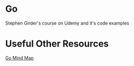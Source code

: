 # Go
Stephen Girder's course on Udemy and it's code examples 

# Useful Other Resources 

[Go Mind Map](https://github.com/sujithkumar83/Go/blob/master/LearningGo.pdf)
